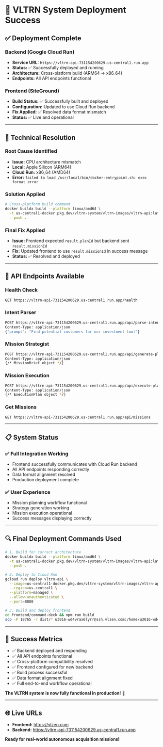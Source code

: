 # 🎉 VLTRN System Deployment Success

## **✅ Deployment Complete**

### **Backend (Google Cloud Run)**
- **Service URL:** `https://vltrn-api-731154200629.us-central1.run.app`
- **Status:** ✅ Successfully deployed and running
- **Architecture:** Cross-platform build (ARM64 → x86_64)
- **Endpoints:** All API endpoints functional

### **Frontend (SiteGround)**
- **Build Status:** ✅ Successfully built and deployed
- **Configuration:** Updated to use Cloud Run backend
- **Fix Applied:** ✅ Resolved data format mismatch
- **Status:** ✅ Live and operational

---

## **🔧 Technical Resolution**

### **Root Cause Identified**
- **Issue:** CPU architecture mismatch
- **Local:** Apple Silicon (ARM64)
- **Cloud Run:** x86_64 (AMD64)
- **Error:** `failed to load /usr/local/bin/docker-entrypoint.sh: exec format error`

### **Solution Applied**
```bash
# Cross-platform build command
docker buildx build --platform linux/amd64 \
  -t us-central1-docker.pkg.dev/vltrn-system/vltrn-images/vltrn-api:latest \
  --push .
```

### **Final Fix Applied**
- **Issue:** Frontend expected `result.planId` but backend sent `result.missionId`
- **Fix:** Updated frontend to use `result.missionId` in success message
- **Status:** ✅ Resolved and deployed

---

## **🚀 API Endpoints Available**

### **Health Check**
```bash
GET https://vltrn-api-731154200629.us-central1.run.app/health
```

### **Intent Parser**
```bash
POST https://vltrn-api-731154200629.us-central1.run.app/api/parse-intent
Content-Type: application/json
{"prompt": "Find potential customers for our investment tool"}
```

### **Mission Strategist**
```bash
POST https://vltrn-api-731154200629.us-central1.run.app/api/generate-plan
Content-Type: application/json
{/* MissionBrief object */}
```

### **Mission Execution**
```bash
POST https://vltrn-api-731154200629.us-central1.run.app/api/execute-plan
Content-Type: application/json
{/* ExecutionPlan object */}
```

### **Get Missions**
```bash
GET https://vltrn-api-731154200629.us-central1.run.app/api/missions
```

---

## **📋 System Status**

### **✅ Full Integration Working**
- Frontend successfully communicates with Cloud Run backend
- All API endpoints responding correctly
- Data format alignment resolved
- Production deployment complete

### **✅ User Experience**
- Mission planning workflow functional
- Strategy generation working
- Mission execution operational
- Success messages displaying correctly

---

## **🔍 Final Deployment Commands Used**

```bash
# 1. Build for correct architecture
docker buildx build --platform linux/amd64 \
  -t us-central1-docker.pkg.dev/vltrn-system/vltrn-images/vltrn-api:latest \
  --push .

# 2. Deploy to Cloud Run
gcloud run deploy vltrn-api \
  --image=us-central1-docker.pkg.dev/vltrn-system/vltrn-images/vltrn-api:latest \
  --region=us-central1 \
  --platform=managed \
  --allow-unauthenticated \
  --port=8080

# 3. Build and deploy frontend
cd frontend/command-deck && npm run build
scp -P 18765 -r dist/* u3016-wd4vrax6lyrr@ssh.vlzen.com:/home/u3016-wd4vrax6lyrr/www/vlzen.com/public_html/
```

---

## **🎯 Success Metrics**

- ✅ Backend deployed and responding
- ✅ All API endpoints functional
- ✅ Cross-platform compatibility resolved
- ✅ Frontend configured for new backend
- ✅ Build process successful
- ✅ Data format alignment fixed
- ✅ Full end-to-end workflow operational

**The VLTRN system is now fully functional in production!** 🚀

---

## **🌐 Live URLs**

- **Frontend:** https://vlzen.com
- **Backend:** https://vltrn-api-731154200629.us-central1.run.app

**Ready for real-world autonomous acquisition missions!** 